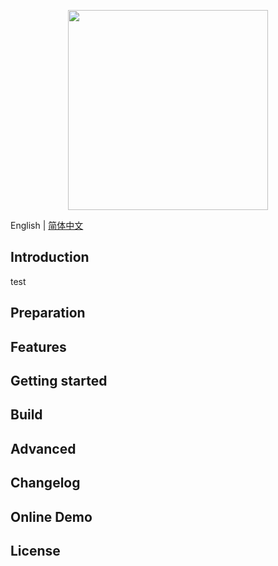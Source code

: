 <p align="center">
  <img width="320" src="http://inhandnetworks.com/images/logo.png">
</p>

English | [简体中文](./README.zh-CN.md) 

## Introduction

test

## Preparation



## Features


## Getting started



## Build



## Advanced



## Changelog



## Online Demo



## License
